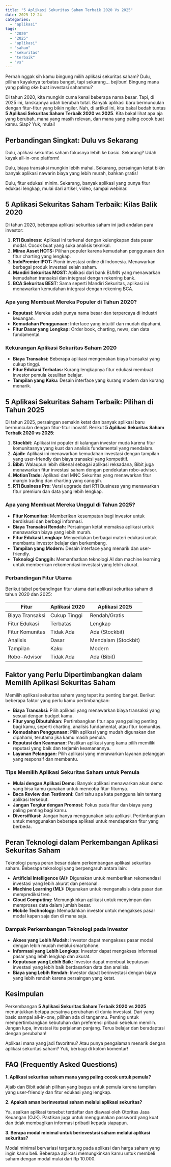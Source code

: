 ```yaml
---
title: "5 Aplikasi Sekuritas Saham Terbaik 2020 Vs 2025"
date: 2025-12-24
categories: 
  - "aplikasi"
tags: 
  - "2020"
  - "2025"
  - "aplikasi"
  - "saham"
  - "sekuritas"
  - "terbaik"
  - "vs"
---
```


Pernah nggak sih kamu bingung milih aplikasi sekuritas saham? Dulu, pilihan kayaknya terbatas banget, tapi sekarang... bejibun! Bingung mana yang paling oke buat investasi sahammu?

Di tahun 2020, kita mungkin cuma kenal beberapa nama besar. Tapi, di 2025 ini, lanskapnya udah berubah total. Banyak aplikasi baru bermunculan dengan fitur-fitur yang bikin ngiler. Nah, di artikel ini, kita bakal bedah tuntas **5 Aplikasi Sekuritas Saham Terbaik 2020 vs 2025**. Kita bakal lihat apa aja yang berubah, mana yang masih relevan, dan mana yang paling cocok buat kamu. Siap? Yuk, mulai!

## Perbandingan Singkat: Dulu vs Sekarang

Dulu, aplikasi sekuritas saham fokusnya lebih ke basic. Sekarang? Udah kayak all-in-one platform!

Dulu, biaya transaksi mungkin lebih mahal. Sekarang, persaingan ketat bikin banyak aplikasi nawarin biaya yang lebih murah, bahkan gratis!

Dulu, fitur edukasi minim. Sekarang, banyak aplikasi yang punya fitur edukasi lengkap, mulai dari artikel, video, sampai webinar.

## 5 Aplikasi Sekuritas Saham Terbaik: Kilas Balik 2020

Di tahun 2020, beberapa aplikasi sekuritas saham ini jadi andalan para investor:

1. **RTI Business:** Aplikasi ini terkenal dengan kelengkapan data pasar modal. Cocok buat yang suka analisis teknikal.
2. **Mirae Asset HOTS:** Pilihan populer karena kemudahan penggunaan dan fitur charting yang lengkap.
3. **IndoPremier IPOT:** Pionir investasi online di Indonesia. Menawarkan berbagai produk investasi selain saham.
4. **Mandiri Sekuritas MOST:** Aplikasi dari bank BUMN yang menawarkan kemudahan transaksi dan integrasi dengan rekening bank.
5. **BCA Sekuritas BEST:** Sama seperti Mandiri Sekuritas, aplikasi ini menawarkan kemudahan integrasi dengan rekening BCA.

### Apa yang Membuat Mereka Populer di Tahun 2020?

- **Reputasi:** Mereka udah punya nama besar dan terpercaya di industri keuangan.
- **Kemudahan Penggunaan:** Interface yang intuitif dan mudah dipahami.
- **Fitur Dasar yang Lengkap:** Order book, charting, news, dan data fundamental.

### Kekurangan Aplikasi Sekuritas Saham 2020

- **Biaya Transaksi:** Beberapa aplikasi mengenakan biaya transaksi yang cukup tinggi.
- **Fitur Edukasi Terbatas:** Kurang lengkapnya fitur edukasi membuat investor pemula kesulitan belajar.
- **Tampilan yang Kaku:** Desain interface yang kurang modern dan kurang menarik.

## 5 Aplikasi Sekuritas Saham Terbaik: Pilihan di Tahun 2025

Di tahun 2025, persaingan semakin ketat dan banyak aplikasi baru bermunculan dengan fitur-fitur inovatif. Berikut **5 Aplikasi Sekuritas Saham Terbaik 2020 vs 2025**:

1. **Stockbit:** Aplikasi ini populer di kalangan investor muda karena fitur komunitasnya yang kuat dan analisis fundamental yang mendalam.
2. **Ajaib:** Aplikasi ini menawarkan kemudahan investasi dengan tampilan yang user-friendly dan biaya transaksi yang kompetitif.
3. **Bibit:** Walaupun lebih dikenal sebagai aplikasi reksadana, Bibit juga menawarkan fitur investasi saham dengan pendekatan robo-advisor.
4. **MotionTrade:** Aplikasi dari MNC Sekuritas yang menawarkan fitur margin trading dan charting yang canggih.
5. **RTI Business Pro:** Versi upgrade dari RTI Business yang menawarkan fitur premium dan data yang lebih lengkap.

### Apa yang Membuat Mereka Unggul di Tahun 2025?

- **Fitur Komunitas:** Memberikan kesempatan bagi investor untuk berdiskusi dan berbagi informasi.
- **Biaya Transaksi Rendah:** Persaingan ketat memaksa aplikasi untuk menawarkan biaya yang lebih murah.
- **Fitur Edukasi Lengkap:** Menyediakan berbagai materi edukasi untuk membantu investor belajar dan berkembang.
- **Tampilan yang Modern:** Desain interface yang menarik dan user-friendly.
- **Teknologi Canggih:** Memanfaatkan teknologi AI dan machine learning untuk memberikan rekomendasi investasi yang lebih akurat.

### Perbandingan Fitur Utama

Berikut tabel perbandingan fitur utama dari aplikasi sekuritas saham di tahun 2020 dan 2025:

| Fitur | Aplikasi 2020 | Aplikasi 2025 |
| --- | --- | --- |
| Biaya Transaksi | Cukup Tinggi | Rendah/Gratis |
| Fitur Edukasi | Terbatas | Lengkap |
| Fitur Komunitas | Tidak Ada | Ada (Stockbit) |
| Analisis | Dasar | Mendalam (Stockbit) |
| Tampilan | Kaku | Modern |
| Robo-Advisor | Tidak Ada | Ada (Bibit) |

## Faktor yang Perlu Dipertimbangkan dalam Memilih Aplikasi Sekuritas Saham

Memilih aplikasi sekuritas saham yang tepat itu penting banget. Berikut beberapa faktor yang perlu kamu pertimbangkan:

- **Biaya Transaksi:** Pilih aplikasi yang menawarkan biaya transaksi yang sesuai dengan budget kamu.
- **Fitur yang Dibutuhkan:** Pertimbangkan fitur apa yang paling penting bagi kamu, seperti charting, analisis fundamental, atau fitur komunitas.
- **Kemudahan Penggunaan:** Pilih aplikasi yang mudah digunakan dan dipahami, terutama jika kamu masih pemula.
- **Reputasi dan Keamanan:** Pastikan aplikasi yang kamu pilih memiliki reputasi yang baik dan terjamin keamanannya.
- **Layanan Pelanggan:** Pilih aplikasi yang menawarkan layanan pelanggan yang responsif dan membantu.

### Tips Memilih Aplikasi Sekuritas Saham untuk Pemula

- **Mulai dengan Aplikasi Demo:** Banyak aplikasi menawarkan akun demo yang bisa kamu gunakan untuk mencoba fitur-fiturnya.
- **Baca Review dan Testimoni:** Cari tahu apa kata pengguna lain tentang aplikasi tersebut.
- **Jangan Tergiur dengan Promosi:** Fokus pada fitur dan biaya yang paling penting bagi kamu.
- **Diversifikasi:** Jangan hanya menggunakan satu aplikasi. Pertimbangkan untuk menggunakan beberapa aplikasi untuk mendapatkan fitur yang berbeda.

## Peran Teknologi dalam Perkembangan Aplikasi Sekuritas Saham

Teknologi punya peran besar dalam perkembangan aplikasi sekuritas saham. Beberapa teknologi yang berpengaruh antara lain:

- **Artificial Intelligence (AI):** Digunakan untuk memberikan rekomendasi investasi yang lebih akurat dan personal.
- **Machine Learning (ML):** Digunakan untuk menganalisis data pasar dan memprediksi tren.
- **Cloud Computing:** Memungkinkan aplikasi untuk menyimpan dan memproses data dalam jumlah besar.
- **Mobile Technology:** Memudahkan investor untuk mengakses pasar modal kapan saja dan di mana saja.

### Dampak Perkembangan Teknologi pada Investor

- **Akses yang Lebih Mudah:** Investor dapat mengakses pasar modal dengan lebih mudah melalui smartphone.
- **Informasi yang Lebih Lengkap:** Investor dapat mengakses informasi pasar yang lebih lengkap dan akurat.
- **Keputusan yang Lebih Baik:** Investor dapat membuat keputusan investasi yang lebih baik berdasarkan data dan analisis.
- **Biaya yang Lebih Rendah:** Investor dapat berinvestasi dengan biaya yang lebih rendah karena persaingan yang ketat.

## Kesimpulan

Perkembangan **5 Aplikasi Sekuritas Saham Terbaik 2020 vs 2025** menunjukkan betapa pesatnya perubahan di dunia investasi. Dari yang basic sampai all-in-one, pilihan ada di tanganmu. Penting untuk mempertimbangkan kebutuhan dan preferensi pribadi sebelum memilih. Jangan lupa, investasi itu perjalanan panjang. Terus belajar dan beradaptasi dengan perubahan!

Aplikasi mana yang jadi favoritmu? Atau punya pengalaman menarik dengan aplikasi sekuritas saham? Yuk, berbagi di kolom komentar!

## FAQ (Frequently Asked Questions)

**1\. Aplikasi sekuritas saham mana yang paling cocok untuk pemula?**

Ajaib dan Bibit adalah pilihan yang bagus untuk pemula karena tampilan yang user-friendly dan fitur edukasi yang lengkap.

**2\. Apakah aman berinvestasi saham melalui aplikasi sekuritas?**

Ya, asalkan aplikasi tersebut terdaftar dan diawasi oleh Otoritas Jasa Keuangan (OJK). Pastikan juga untuk menggunakan password yang kuat dan tidak membagikan informasi pribadi kepada siapapun.

**3\. Berapa modal minimal untuk berinvestasi saham melalui aplikasi sekuritas?**

Modal minimal bervariasi tergantung pada aplikasi dan harga saham yang ingin kamu beli. Beberapa aplikasi memungkinkan kamu untuk membeli saham dengan modal mulai dari Rp 10.000.

